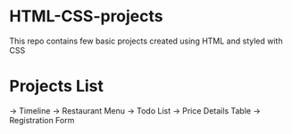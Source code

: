 # HTML-CSS-projects
This repo contains few basic projects created using HTML and styled with CSS
# Projects List
-> Timeline
-> Restaurant Menu
-> Todo List
-> Price Details Table
-> Registration Form



